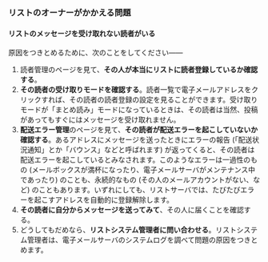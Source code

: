 ### リストのオーナーがかかえる問題

#### リストのメッセージを受け取れない読者がいる

原因をつきとめるために、次のことをしてください——

1.  読者管理のページを見て、**その人が本当にリストに読者登録しているか確認する**。
2.  **その読者の受け取りモードを確認する**。読者一覧で電子メールアドレスをクリックすれば、その読者の読者登録の設定を見ることができます。受け取りモードが「まとめ読み」モードになっているときは、その読者は当然、投稿があってもすぐにはメッセージを受け取れません。
3.  **配送エラー管理**のページを見て、**その読者が配送エラーを起こしていないか確認する**。あるアドレスにメッセージを送ったときにエラーの報告 (「配送状況通知」とか「バウンス」などと呼ばれます) が返ってくると、その読者は配送エラーを起こしているとみなされます。このようなエラーは一過性のもの (メールボックスが満杯になったり、電子メールサーバがメンテナンス中であったり) のことも、永続的なもの (その人のメールアカウントがない、など) のこともあります。いずれにしても、リストサーバでは、たびたびエラーを起こすアドレスを自動的に登録解除します。
4.  **その読者に自分からメッセージを送ってみて**、その人に届くことを確認する。
5.  どうしてもだめなら、**リストシステム管理者に問い合わせる**。リストシステム管理者は、電子メールサーバのシステムログを調べて問題の原因をつきとめます。

